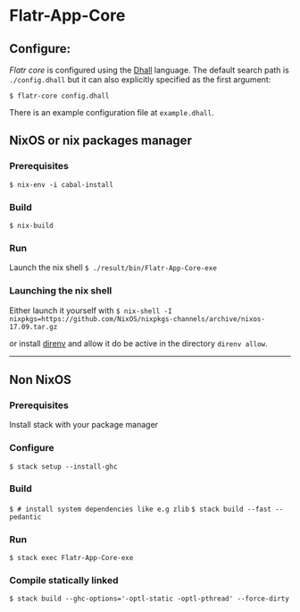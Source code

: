 # Flatr-App-Core

## Configure:

_Flatr core_ is configured using the [Dhall](https://github.com/dhall-lang/dhall-lang) language.
The default search path is `./config.dhall` but it can also explicitly specified as the first argument:
```
$ flatr-core config.dhall
```

There is an example configuration file at `example.dhall`.

## NixOS or nix packages manager
### Prerequisites
`$ nix-env -i cabal-install`

### Build
`$ nix-build`

### Run
Launch the nix shell
`$ ./result/bin/Flatr-App-Core-exe`

### Launching the nix shell
Either launch it yourself with `$ nix-shell -I nixpkgs=https://github.com/NixOS/nixpkgs-channels/archive/nixos-17.09.tar.gz`

or install [direnv](https://direnv.net)
and allow it do be active in the directory `direnv allow`.

---

## Non NixOS
### Prerequisites
Install stack with your package manager

### Configure
`$ stack setup --install-ghc`

### Build
`$ # install system dependencies like e.g zlib`
`$ stack build --fast --pedantic`

### Run
`$ stack exec Flatr-App-Core-exe`

### Compile statically linked
`$ stack build --ghc-options='-optl-static -optl-pthread' --force-dirty`
